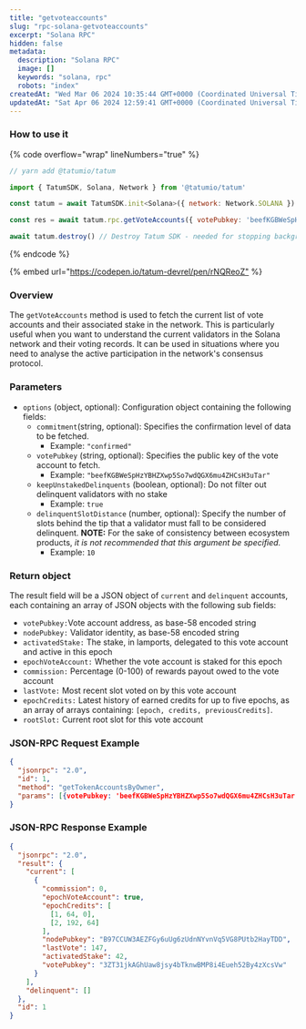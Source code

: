```yaml
---
title: "getvoteaccounts"
slug: "rpc-solana-getvoteaccounts"
excerpt: "Solana RPC"
hidden: false
metadata: 
  description: "Solana RPC"
  image: []
  keywords: "solana, rpc"
  robots: "index"
createdAt: "Wed Mar 06 2024 10:35:44 GMT+0000 (Coordinated Universal Time)"
updatedAt: "Sat Apr 06 2024 12:59:41 GMT+0000 (Coordinated Universal Time)"
---
```




### How to use it

{% code overflow="wrap" lineNumbers="true" %}

```javascript
// yarn add @tatumio/tatum

import { TatumSDK, Solana, Network } from '@tatumio/tatum'

const tatum = await TatumSDK.init<Solana>({ network: Network.SOLANA })

const res = await tatum.rpc.getVoteAccounts({ votePubkey: 'beefKGBWeSpHzYBHZXwp5So7wdQGX6mu4ZHCsH3uTar' })

await tatum.destroy() // Destroy Tatum SDK - needed for stopping background jobs
```

{% endcode %}

{% embed url="<https://codepen.io/tatum-devrel/pen/rNQReoZ"> %}

### Overview

The `getVoteAccounts` method is used to fetch the current list of vote accounts and their associated stake in the network. This is particularly useful when you want to understand the current validators in the Solana network and their voting records. It can be used in situations where you need to analyse the active participation in the network's consensus protocol.

### Parameters

- `options` (object, optional): Configuration object containing the following fields:
  - `commitment`(string, optional): Specifies the confirmation level of data to be fetched.
    - Example: `"confirmed"`
  - `votePubkey` (string, optional): Specifies the public key of the vote account to fetch.
    - Example: `"beefKGBWeSpHzYBHZXwp5So7wdQGX6mu4ZHCsH3uTar"`
  - `keepUnstakedDelinquents` (boolean, optional): Do not filter out delinquent validators with no stake
    - Example: `true`
  - `delinquentSlotDistance` (number, optional): Specify the number of slots behind the tip that a validator must fall to be considered delinquent. **NOTE:** For the sake of consistency between ecosystem products, _it is not recommended that this argument be specified._
    - Example: `10`

### Return object

The result field will be a JSON object of `current` and `delinquent` accounts, each containing an array of JSON objects with the following sub fields:

- `votePubkey:`Vote account address, as base-58 encoded string
- `nodePubkey:`  Validator identity, as base-58 encoded string
- `activatedStake:` The stake, in lamports, delegated to this vote account and active in this epoch
- `epochVoteAccount:` Whether the vote account is staked for this epoch
- `commission:` Percentage (0-100) of rewards payout owed to the vote account
- `lastVote:` Most recent slot voted on by this vote account
- `epochCredits:` Latest history of earned credits for up to five epochs, as an array of arrays containing: `[epoch, credits, previousCredits]`.
- `rootSlot:` Current root slot for this vote account

### JSON-RPC Request Example

```json
{
  "jsonrpc": "2.0",
  "id": 1,
  "method": "getTokenAccountsByOwner",
  "params": [{votePubkey: 'beefKGBWeSpHzYBHZXwp5So7wdQGX6mu4ZHCsH3uTar'}]
}
```

### JSON-RPC Response Example

```json
{
  "jsonrpc": "2.0",
  "result": {
    "current": [
      {
        "commission": 0,
        "epochVoteAccount": true,
        "epochCredits": [
          [1, 64, 0],
          [2, 192, 64]
        ],
        "nodePubkey": "B97CCUW3AEZFGy6uUg6zUdnNYvnVq5VG8PUtb2HayTDD",
        "lastVote": 147,
        "activatedStake": 42,
        "votePubkey": "3ZT31jkAGhUaw8jsy4bTknwBMP8i4Eueh52By4zXcsVw"
      }
    ],
    "delinquent": []
  },
  "id": 1
}
```
